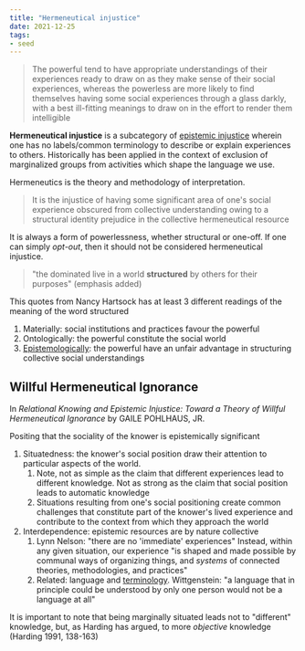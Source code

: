 ```yaml
---
title: "Hermeneutical injustice"
date: 2021-12-25
tags:
- seed
---
```


> The powerful tend to have appropriate understandings of their experiences ready to draw on as they make sense of their social experiences, whereas the powerless are more likely to find themselves having some social experiences through a glass darkly, with a best ill-fitting meanings to draw on in the effort to render them intelligible

**Hermeneutical injustice** is a subcategory of [epistemic injustice](thoughts/epistemic%20injustice.md) wherein one has no labels/common terminology to describe or explain experiences to others. Historically has been applied in the context of exclusion of marginalized groups from activities which shape the language we use.

Hermeneutics is the theory and methodology of interpretation.

> It is the injustice of having some significant area of one's social experience obscured from collective understanding owing to a structural identity prejudice in the collective hermeneutical resource

It is always a form of powerlessness, whether structural or one-off. If one can simply *opt-out*, then it should not be considered hermeneutical injustice.

> "the dominated live in a world **structured** by others for their purposes" (emphasis added)

This quotes from Nancy Hartsock has at least 3 different readings of the meaning of the word structured
1. Materially: social institutions and practices favour the powerful
2. Ontologically: the powerful constitute the social world
3. [Epistemologically](thoughts/epistemology.md): the powerful have an unfair advantage in structuring collective social understandings

## Willful Hermeneutical Ignorance
In *Relational Knowing and Epistemic Injustice: Toward a Theory of Willful Hermeneutical Ignorance* by GAILE POHLHAUS, JR.

Positing that the sociality of the knower is epistemically significant
1. Situatedness: the knower's social position draw their attention to particular aspects of the world.
	1. Note, not as simple as the claim that different experiences lead to different knowledge. Not as strong as the claim that social position leads to automatic knowledge
	2. Situations resulting from one's social positioning create common challenges that constitute part of the knower's lived experience and contribute to the context from which they approach the world
2. Interdependence: epistemic resources are by nature collective
	1. Lynn Nelson: "there are no 'immediate' experiences" Instead, within any given situation, our experience "is shaped and made possible by communal ways of organizing things, and *systems* of connected theories, methodologies, and practices"
	2. Related: language and [terminology](thoughts/terminology.md). Wittgenstein: "a language that in principle could be understood by only one person would not be a language at all"

It is important to note that being marginally situated leads not to "different" knowledge, but, as Harding has argued, to more *objective* knowledge (Harding 1991, 138-163)